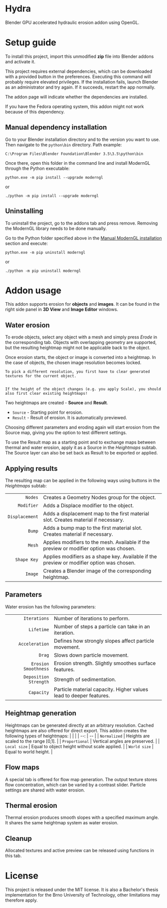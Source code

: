 # Hydra

Blender GPU accelerated hydraulic erosion addon using OpenGL.

Setup guide
===========

To install this project, import this unmodified **zip** file into Blender addons and activate it.

This project requires external dependencies, which can be downloaded with a provided button in the preferences.
Executing this command will probably require elevated privileges. If the installation fails, launch Blender as an administrator and try again.
If it succeeds, restart the app normally.

The addon page will indicate whether the dependencies are installed.

If you have the Fedora operating system, this addon might not work because of this dependency.

Manual dependency installation
----------------------------

Go to your Blender installation directory and to the version you want to use. Then navigate to the `python\bin` directory. Path example:

`C:\Program Files\Blender Foundation\Blender 3.5\3.5\python\bin`

Once there, open this folder in the command line and install ModernGL through the Python executable:

`python.exe -m pip install --upgrade moderngl`

or

`./python -m pip install --upgrade moderngl`

Uninstalling
------------

To uninstall the project, go to the addons tab and press remove. Removing the ModernGL library needs to be done manually.

Go to the Python folder specified above in the [Manual ModernGL installation](#manual-moderngl-installation) section and execute:

`python.exe -m pip uninstall moderngl`

or

`./python -m pip uninstall moderngl`

Addon usage
===========

This addon supports erosion for **objects** and **images**. It can be found in the right side panel in **3D&nbsp;View** and **Image&nbsp;Editor** windows.

Water erosion
-------------

To erode objects, select any object with a mesh and simply press *Erode* in the corresponding tab.
Objects with overlapping geometry are supported, but the resulting heightmap might not be applicable back to the object.

Once erosion starts, the object or image is converted into a heightmap. In the case of objects, the chosen image resolution becomes locked.

    To pick a different resolution, you first have to clear generated textures for the current object.

    
    If the height of the object changes (e.g. you apply Scale), you should also first clear existing heightmaps!

Two heightmaps are created - **Source** and **Result**.

- `Source` - Starting point for erosion.
- `Result` - Result of erosion. It is automatically previewed.

Choosing different parameters and eroding again will start erosion from the Source map, giving you the option to test different settings.

To use the Result map as a starting point and to exchange maps between thermal and water erosion, apply it as a Source in the *Heightmaps* subtab. The Source layer can also be set back as Result to be exported or applied.

Applying results
----------------

The resulting map can be applied in the following ways using buttons in the *Heightmaps* subtab:

| | |
| --: | -- |
| `Nodes` | Creates a Geometry Nodes group for the object. |
| `Modifier` | Adds a Displace modifier to the object. |
| `Displacement` | Adds a displacement map to the first material slot. Creates material if necessary.|
| `Bump` | Adds a bump map to the first material slot. Creates material if necessary.|
| `Mesh` | Applies modifiers to the mesh. Available if the preview or modifier option was chosen.|
| `Shape Key` | Applies modifiers as a shape key. Available if the preview or modifier option was chosen.|
| `Image` | Creates a Blender image of the corresponding heightmap.|

Parameters
----------

Water erosion has the following parameters:

| | |
| --: | -- |
| `Iterations` | Number of iterations to perform. |
| `Lifetime` | Number of steps a particle can take in an iteration. |
| `Acceleration` | Defines how strongly slopes affect particle movement. |
| `Drag` | Slows down particle movement. |
| `Erosion Smoothness` | Erosion strength. Slightly smoothes surface features. |
| `Deposition Strength` | Strength of sedimentation. |
| `Capacity` | Particle material capacity. Higher values lead to deeper features. |

Heightmap generation
--------------------

Heightmaps can be generated directly at an arbitrary resolution. Cached heightmaps are also offered for direct export. This addon creates the following types of heightmaps:
| | |
| --: | -- |
| `Normalized` | Heights are scaled to the range \[0,1\]. |
| `Proportional` | Vertical angles are preserved. |
| `Local size` | Equal to object height without scale applied. |
| `World size` | Equal to world height. |


Flow maps
---------

A special tab is offered for flow map generation. The output texture stores flow concentration, which can be varied by a contrast slider. Particle settings are shared with water erosion.

Thermal erosion
---------------

Thermal erosion produces smooth slopes with a specified maximum angle. It shares the same heightmap system as water erosion.

Cleanup
-------

Allocated textures and active preview can be released using functions in this tab.

License
=======

This project is released under the MIT license. It is also a Bachelor's thesis implementation for the Brno University of Technology, other limitations may therefore apply.